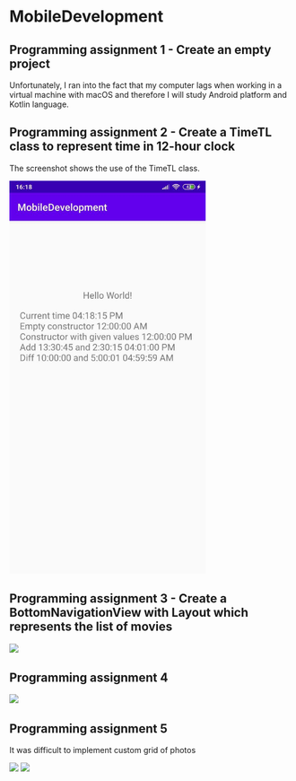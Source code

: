 # MobileDevelopment

## Programming assignment 1 - Create an empty project

Unfortunately, I ran into the fact that my computer lags when working in a virtual machine with macOS and therefore I will study Android platform and Kotlin language.

## Programming assignment 2 - Create a TimeTL class to represent time in 12-hour clock

The screenshot shows the use of the TimeTL class.

<img src="screenshots/assignment2.jpg" width="350">

## Programming assignment 3 - Create a BottomNavigationView with Layout which represents the list of movies

<img src="screenshots/assignment3.gif" width="350">

## Programming assignment 4

<img src="screenshots/assignment4.gif" width="350">

## Programming assignment 5

It was difficult to implement custom grid of photos

<img src="screenshots/assignment5.1.gif" width="350">
<img src="screenshots/assignment5.2.gif" width="700">